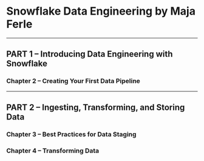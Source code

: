 # Snowflake Data Engineering by Maja Ferle

---

## PART 1 – Introducing Data Engineering with Snowflake

### Chapter 2 – Creating Your First Data Pipeline

---

## PART 2 – Ingesting, Transforming, and Storing Data

### Chapter 3 – Best Practices for Data Staging

### Chapter 4 – Transforming Data
